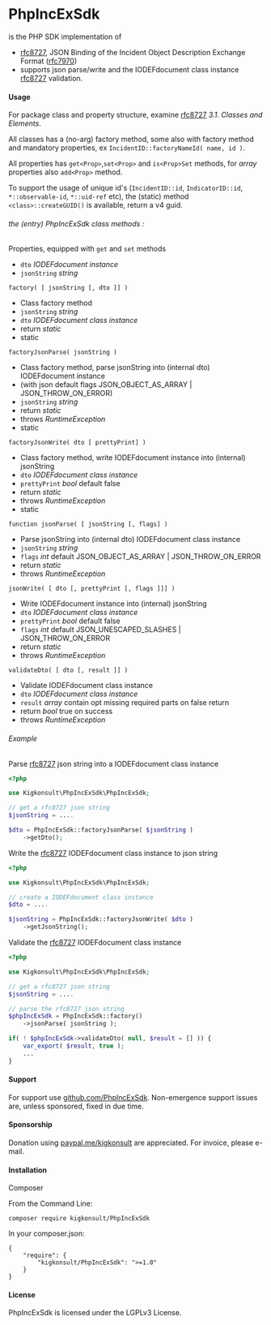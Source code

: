 # PhpIncExSdk

is the PHP SDK implementation of 
 * [rfc8727], JSON Binding of the Incident Object Description Exchange Format ([rfc7970])
 * supports json parse/write and the IODEFdocument class instance [rfc8727] validation.


#### Usage

For package class and property structure, examine [rfc8727] _3.1. Classes and Elements_.<br>

All classes has a (no-arg) factory method, some also with factory method and mandatory properties,
ex `IncidentID::factoryNameId( name, id )`.

All properties has `get<Prop>`,`set<Prop>` and `is<Prop>Set` methods, 
for *array* properties also `add<Prop>` method.

To support the usage of unique id's (`IncidentID::id`, `IndicatorID::id`, `*::observable-id`, `*::uid-ref` etc), 
the (static) method `<class>::createGUID()` is available, return a v4 guid.
 
###### the (entry) PhpIncExSdk class methods :

Properties, equipped with `get` and `set`  methods 
 * `dto` *IODEFdocument instance*
 * `jsonString` *string*

`factory( [ jsonString [, dto ]] )`
 * Class factory method
 * `jsonString` *string*
 * `dto` *IODEFdocument class instance*
 * return *static*
 * static

`factoryJsonParse( jsonString )`
 * Class factory method, parse jsonString into (internal dto) IODEFdocument instance
 * (with json default flags JSON_OBJECT_AS_ARRAY | JSON_THROW_ON_ERROR)
 * `jsonString` *string*
 * return *static*
 * throws *RuntimeException*
 * static

`factoryJsonWrite( dto [ prettyPrint] )`
 * Class factory method, write IODEFdocument instance into (internal) jsonString
 * `dto` *IODEFdocument class instance*
 * `prettyPrint` *bool* default false
 * return *static*
 * throws *RuntimeException*
 * static

`function jsonParse( [ jsonString [, flags] )`
 * Parse jsonString into (internal dto) IODEFdocument class instance
 * `jsonString` *string*
 * `flags` *int*    default JSON_OBJECT_AS_ARRAY | JSON_THROW_ON_ERROR
 * return *static*
 * throws *RuntimeException*

`jsonWrite( [ dto [, prettyPrint [, flags ]]] )`
 * Write IODEFdocument instance into (internal) jsonString
 * `dto` *IODEFdocument class instance*
 * `prettyPrint` *bool* default false
 * `flags` *int*  default JSON_UNESCAPED_SLASHES | JSON_THROW_ON_ERROR
 * return *static*
 * throws *RuntimeException*

`validateDto( [ dto [, result ]] )`
 * Validate IODEFdocument class instance
 * `dto` *IODEFdocument class instance*
 * `result` *array* contain opt missing required parts on false return
 * return *bool* true on success
 * throws *RuntimeException*

###### Example

Parse [rfc8727] json string into a IODEFdocument class instance

```php
<?php

use Kigkonsult\PhpIncExSdk\PhpIncExSdk;

// get a rfc8727 json string
$jsonString = ....

$dto = PhpIncExSdk::factoryJsonParse( $jsonString )
    ->getDto();

```

Write the [rfc8727] IODEFdocument class instance to  json string 

```php
<?php

use Kigkonsult\PhpIncExSdk\PhpIncExSdk;

// create a IODEFdocument class instance 
$dto = ....

$jsonString = PhpIncExSdk::factoryJsonWrite( $dto )
    ->getJsonString();

```

Validate the [rfc8727] IODEFdocument class instance
```php
<?php

use Kigkonsult\PhpIncExSdk\PhpIncExSdk;

// get a rfc8727 json string
$jsonString = ....

// parse the rfc8727 json string
$phpIncExSdk = PhpIncExSdk::factory()
    ->jsonParse( jsonString );

if( ! $phpIncExSdk->validateDto( null, $result = [] )) {
    var_export( $result, true );
    ...
}


```


#### Support

For support use [github.com/PhpIncExSdk]. Non-emergence support issues are, unless sponsored, fixed in due time.


#### Sponsorship

Donation using [paypal.me/kigkonsult] are appreciated.
For invoice, please e-mail</a>.


#### Installation

Composer

From the Command Line:

```
composer require kigkonsult/PhpIncExSdk
```

In your composer.json:

```
{
    "require": {
        "kigkonsult/PhpIncExSdk": ">=1.0"
    }
}
```

#### License

PhpIncExSdk is licensed under the LGPLv3 License.

[github.com/PhpIncExSdk]:https://github.com/iCalcreator/PhpJsCalendar/issues
[paypal.me/kigkonsult]:https://paypal.me/kigkonsult
[rfc7970]:https://www.rfc-editor.org/info/rfc7970
[rfc8727]:https://www.rfc-editor.org/info/rfc8727

